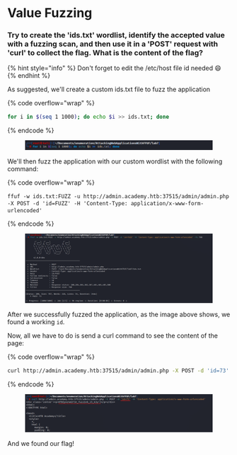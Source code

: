 # Value Fuzzing

### Try to create the 'ids.txt' wordlist, identify the accepted value with a fuzzing scan, and then use it in a 'POST' request with 'curl' to collect the flag. What is the content of the flag?

{% hint style="info" %}
Don't forget to edit the /etc/host file id needed :smile:
{% endhint %}

As suggested, we'll create a custom ids.txt file to fuzz the application

{% code overflow="wrap" %}
```bash
for i in $(seq 1 1000); do echo $i >> ids.txt; done                                                                                                     
```
{% endcode %}

<figure><img src="../../../.gitbook/assets/image (8) (1) (1) (1) (1).png" alt=""><figcaption></figcaption></figure>

We'll then fuzz the application with our custom wordlist with the following command:

{% code overflow="wrap" %}
```shell
ffuf -w ids.txt:FUZZ -u http://admin.academy.htb:37515/admin/admin.php -X POST -d 'id=FUZZ' -H 'Content-Type: application/x-www-form-urlencoded'        
```
{% endcode %}

<figure><img src="../../../.gitbook/assets/image (9) (1) (1) (1) (1).png" alt=""><figcaption></figcaption></figure>

After we successfully fuzzed the application, as the image above shows, we found a working `id`.

Now, all we have to do is send a curl command to see the content of the page:

{% code overflow="wrap" %}
```sh
curl http://admin.academy.htb:37515/admin/admin.php -X POST -d 'id=73' -H 'Content-Type: application/x-www-form-urlencoded'
```
{% endcode %}

<figure><img src="../../../.gitbook/assets/image (10) (1) (1) (1).png" alt=""><figcaption></figcaption></figure>

And we found our flag!
